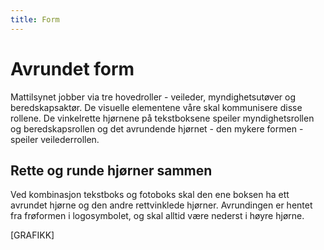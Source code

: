 ```yaml
---
title: Form
---
```


# Avrundet form

Mattilsynet jobber via tre hovedroller - veileder, myndighetsutøver og beredskapsaktør. De visuelle elementene våre skal kommunisere disse rollene. De vinkelrette hjørnene på tekstboksene speiler myndighetsrollen og beredskapsrollen og det avrundende hjørnet - den mykere formen - speiler veilederrollen.

## Rette og runde hjørner sammen

Ved kombinasjon tekstboks og fotoboks skal den ene boksen ha ett avrundet hjørne og den andre rettvinklede hjørner. Avrundingen er hentet fra frøformen i logosymbolet, og skal alltid være nederst i høyre hjørne.

[GRAFIKK]